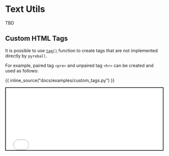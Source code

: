 # Text Utils

TBD

## Custom HTML Tags

It is possible to use [`tag()`](/api/pyreball_text/#pyreball.text.tag) function to create tags that are not implemented directly by `pyreball`.

For example, paired tag `<pre>` and unpaired tag `<hr>` can be created and used as follows:

{{ inline_source("docs/examples/custom_tags.py") }}

<iframe style="border:2px solid;" src="/examples/custom_tags.html" height="200" width="100%" title="Iframe Example"></iframe>
